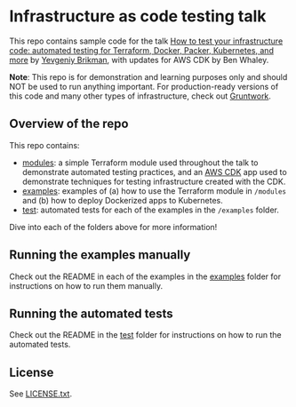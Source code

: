 # Infrastructure as code testing talk

This repo contains sample code for the talk [How to test your infrastructure code: automated testing for Terraform,
Docker, Packer, Kubernetes, and more](https://qconsf.com/sf2019/presentation/infrastructure-0) by
[Yevgeniy Brikman](https://www.ybrikman.com/), with updates for AWS CDK by Ben Whaley.

**Note**: This repo is for demonstration and learning purposes only and should NOT be used to run anything important.
For production-ready versions of this code and many other types of infrastructure, check out
[Gruntwork](https://gruntwork.io/).

## Overview of the repo

This repo contains:

* [modules](/modules): a simple Terraform module used throughout the talk to demonstrate automated testing practices, and an [AWS CDK](https://github.com/aws/aws-cdk/) app used to demonstrate techniques for testing infrastructure created with the CDK.
* [examples](/examples): examples of (a) how to use the Terraform module in `/modules` and (b) how to deploy
  Dockerized apps to Kubernetes.
* [test](/test): automated tests for each of the examples in the `/examples` folder.

Dive into each of the folders above for more information!

## Running the examples manually

Check out the README in each of the examples in the [examples](/examples) folder for instructions on how to run them
manually.

## Running the automated tests

Check out the README in the [test](/test) folder for instructions on how to run the automated tests.

## License

See [LICENSE.txt](LICENSE.txt).
